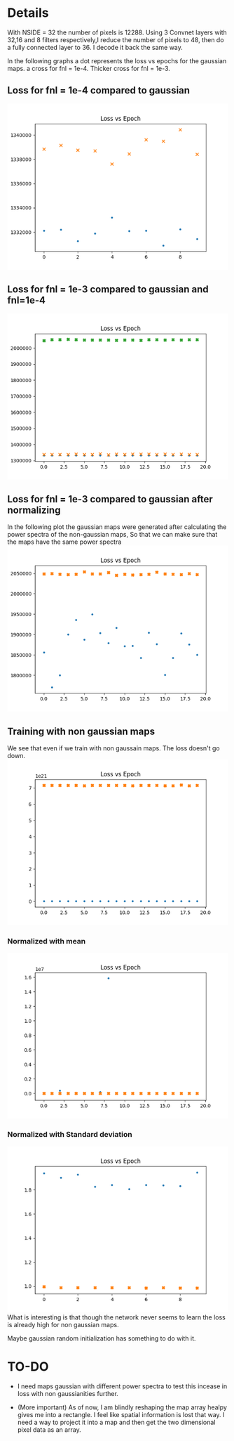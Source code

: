 # Details
With NSIDE = 32 the number of pixels is 12288. 
Using 3 Convnet layers with 32,16 and 8 filters respectively,I 
reduce the number of pixels to 48, then do a fully connected layer to 36. I decode it back the same way.

In the following graphs  a dot represents the loss vs epochs for
the gaussian maps. a cross for fnl = 1e-4. Thicker cross for fnl = 1e-3.

## Loss for fnl = 1e-4 compared to gaussian
![loss2](loss2.png)
## Loss for fnl = 1e-3 compared to gaussian and fnl=1e-4
![loss](loss.png)
## Loss for fnl = 1e-3 compared to gaussian after normalizing
In the following plot the gaussian maps were generated after 
calculating the power spectra of the non-gaussian maps, So that we
can make sure that the maps have the same power spectra
![loss_scaling](loss_scaling.png)
## Training with non gaussian maps
We see that even if we train with non gaussain maps. The loss doesn't go down.
![loss_scaling_nongauss_train](loss_scaling_nongauss_train.png)
### Normalized with mean
![loss_scaling_nongauss_train](loss_scaling_nongauss_train_norm.png)
### Normalized with Standard deviation
![loss_scaling_nongauss_train](loss_scaling_nongauss_train_norm_stdev.png)
What is interesting is that though the network never seems to
learn the loss is already high for non gaussian maps.

Maybe gaussian random initialization has something to do with it.

# TO-DO
 - I need maps gaussian with different power spectra to test this incease in loss with non gaussianities further.

 - (More important) As of now, I am blindly reshaping the map
array healpy gives me into a rectangle. I feel like spatial information is lost that way. I need a way to project it into a map and 
then get the two dimensional pixel data as an array.
